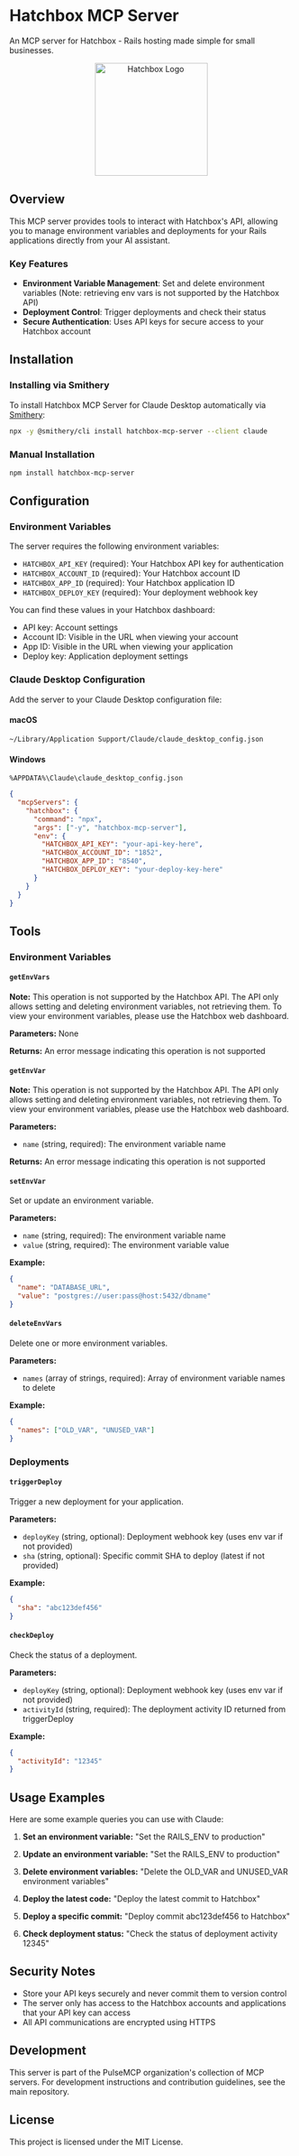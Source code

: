 # Hatchbox MCP Server

An MCP server for Hatchbox - Rails hosting made simple for small businesses.

<div align="center">
  <img src="https://hatchbox.io/assets/logo.svg" alt="Hatchbox Logo" width="200" />
</div>

## Overview

This MCP server provides tools to interact with Hatchbox's API, allowing you to manage environment variables and deployments for your Rails applications directly from your AI assistant.

### Key Features

- **Environment Variable Management**: Set and delete environment variables (Note: retrieving env vars is not supported by the Hatchbox API)
- **Deployment Control**: Trigger deployments and check their status
- **Secure Authentication**: Uses API keys for secure access to your Hatchbox account

## Installation

### Installing via Smithery

To install Hatchbox MCP Server for Claude Desktop automatically via [Smithery](https://smithery.ai/):

```bash
npx -y @smithery/cli install hatchbox-mcp-server --client claude
```

### Manual Installation

```bash
npm install hatchbox-mcp-server
```

## Configuration

### Environment Variables

The server requires the following environment variables:

- `HATCHBOX_API_KEY` (required): Your Hatchbox API key for authentication
- `HATCHBOX_ACCOUNT_ID` (required): Your Hatchbox account ID
- `HATCHBOX_APP_ID` (required): Your Hatchbox application ID
- `HATCHBOX_DEPLOY_KEY` (required): Your deployment webhook key

You can find these values in your Hatchbox dashboard:

- API key: Account settings
- Account ID: Visible in the URL when viewing your account
- App ID: Visible in the URL when viewing your application
- Deploy key: Application deployment settings

### Claude Desktop Configuration

Add the server to your Claude Desktop configuration file:

#### macOS

`~/Library/Application Support/Claude/claude_desktop_config.json`

#### Windows

`%APPDATA%\Claude\claude_desktop_config.json`

```json
{
  "mcpServers": {
    "hatchbox": {
      "command": "npx",
      "args": ["-y", "hatchbox-mcp-server"],
      "env": {
        "HATCHBOX_API_KEY": "your-api-key-here",
        "HATCHBOX_ACCOUNT_ID": "1852",
        "HATCHBOX_APP_ID": "8540",
        "HATCHBOX_DEPLOY_KEY": "your-deploy-key-here"
      }
    }
  }
}
```

## Tools

### Environment Variables

#### `getEnvVars`

**Note:** This operation is not supported by the Hatchbox API. The API only allows setting and deleting environment variables, not retrieving them. To view your environment variables, please use the Hatchbox web dashboard.

**Parameters:** None

**Returns:** An error message indicating this operation is not supported

#### `getEnvVar`

**Note:** This operation is not supported by the Hatchbox API. The API only allows setting and deleting environment variables, not retrieving them. To view your environment variables, please use the Hatchbox web dashboard.

**Parameters:**

- `name` (string, required): The environment variable name

**Returns:** An error message indicating this operation is not supported

#### `setEnvVar`

Set or update an environment variable.

**Parameters:**

- `name` (string, required): The environment variable name
- `value` (string, required): The environment variable value

**Example:**

```json
{
  "name": "DATABASE_URL",
  "value": "postgres://user:pass@host:5432/dbname"
}
```

#### `deleteEnvVars`

Delete one or more environment variables.

**Parameters:**

- `names` (array of strings, required): Array of environment variable names to delete

**Example:**

```json
{
  "names": ["OLD_VAR", "UNUSED_VAR"]
}
```

### Deployments

#### `triggerDeploy`

Trigger a new deployment for your application.

**Parameters:**

- `deployKey` (string, optional): Deployment webhook key (uses env var if not provided)
- `sha` (string, optional): Specific commit SHA to deploy (latest if not provided)

**Example:**

```json
{
  "sha": "abc123def456"
}
```

#### `checkDeploy`

Check the status of a deployment.

**Parameters:**

- `deployKey` (string, optional): Deployment webhook key (uses env var if not provided)
- `activityId` (string, required): The deployment activity ID returned from triggerDeploy

**Example:**

```json
{
  "activityId": "12345"
}
```

## Usage Examples

Here are some example queries you can use with Claude:

1. **Set an environment variable:**
   "Set the RAILS_ENV to production"

2. **Update an environment variable:**
   "Set the RAILS_ENV to production"

3. **Delete environment variables:**
   "Delete the OLD_VAR and UNUSED_VAR environment variables"

4. **Deploy the latest code:**
   "Deploy the latest commit to Hatchbox"

5. **Deploy a specific commit:**
   "Deploy commit abc123def456 to Hatchbox"

6. **Check deployment status:**
   "Check the status of deployment activity 12345"

## Security Notes

- Store your API keys securely and never commit them to version control
- The server only has access to the Hatchbox accounts and applications that your API key can access
- All API communications are encrypted using HTTPS

## Development

This server is part of the PulseMCP organization's collection of MCP servers. For development instructions and contribution guidelines, see the main repository.

## License

This project is licensed under the MIT License.
